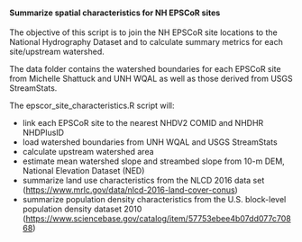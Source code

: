 #### Summarize spatial characteristics for NH EPSCoR sites

The objective of this script is to join the NH EPSCoR site locations to the National Hydrography Dataset and to calculate summary metrics for each site/upstream watershed.    

The data folder contains the watershed boundaries for each EPSCoR site from Michelle Shattuck and UNH WQAL as well as those derived from USGS StreamStats.  

The epscor_site_characteristics.R script will:  
- link each EPSCoR site to the nearest NHDV2 COMID and NHDHR NHDPlusID  
- load watershed boundaries from UNH WQAL and USGS StreamStats  
- calculate upstream watershed area  
- estimate mean watershed slope and streambed slope from 10-m DEM, National Elevation Dataset (NED)  
- summarize land use characteristics from the NLCD 2016 data set (https://www.mrlc.gov/data/nlcd-2016-land-cover-conus)  
- summarize population density characteristics from the U.S. block-level population density dataset 2010 (https://www.sciencebase.gov/catalog/item/57753ebee4b07dd077c70868)  
  
